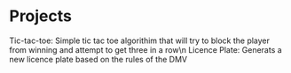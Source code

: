 # Projects
Tic-tac-toe: Simple tic tac toe algorithim that will try to block the player from winning and attempt to get three in a row\n
Licence Plate: Generats a new licence plate based on the rules of the DMV
